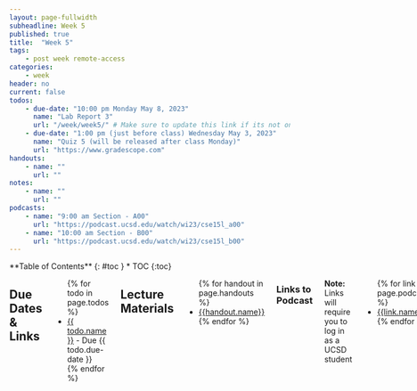 ```yaml
---
layout: page-fullwidth
subheadline: Week 5
published: true
title:  "Week 5"
tags:
    - post week remote-access
categories:
    - week
header: no
current: false
todos:
    - due-date: "10:00 pm Monday May 8, 2023"
      name: "Lab Report 3"
      url: "/week/week5/" # Make sure to update this link if its not on right page
    - due-date: "1:00 pm (just before class) Wednesday May 3, 2023"
      name: "Quiz 5 (will be released after class Monday)"
      url: "https://www.gradescope.com"
handouts:
    - name: ""
      url: ""
notes:
    - name: ""
      url: ""
podcasts:
    - name: "9:00 am Section - A00"
      url: "https://podcast.ucsd.edu/watch/wi23/cse15l_a00"
    - name: "10:00 am Section - B00"
      url: "https://podcast.ucsd.edu/watch/wi23/cse15l_b00"
---
```


<div class="row">
<div class="medium-4 medium-push-8 columns" markdown="1">
<div class="panel radius fixed-toc"  data-options="sticky_on:large" markdown="1">
**Table of Contents**
{: #toc }
*  TOC
{:toc}
</div>
</div><!-- /.medium-4.columns -->

<div class="medium-8 medium-pull-4 columns" markdown="1">

## Due Dates & Links

<ul>
{% for todo in page.todos %}
<li><a href="{{ todo.url }}">{{ todo.name }}</a> - Due {{ todo.due-date }}</li>
{% endfor %}
</ul>

## Lecture Materials
<ul>
{% for handout in page.handouts %}
<li><a href="{{handout.url}}">{{handout.name}}</a></li>
{% endfor %}
</ul>

<!-- ### In-class notes
{% for note in page.notes %}
<a href="{{ note.url }}">{{ note.name }}</a>
<iframe src="{{ note.url }}/preview" width="640" height="480" allow="autoplay"></iframe>
{% endfor %} -->

### Links to Podcast
**Note:** Links will require you to log in as a UCSD student
<ul>
{% for link in page.podcasts %} 
<li><a href="{{link.url}}">{{link.name}}</a></li>
{% endfor %}
</ul>

## Lab Tasks

Coming soon!